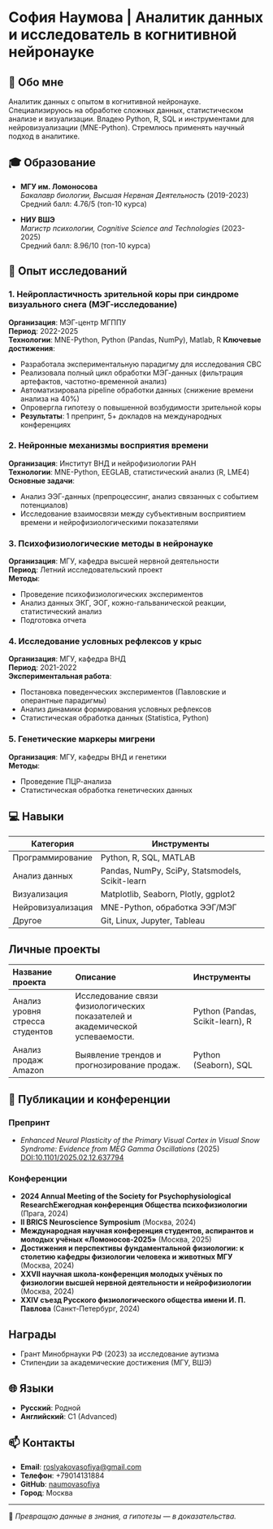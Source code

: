 
# София Наумова | Аналитик данных и исследователь в когнитивной нейронауке

## 📌 Обо мне
Аналитик данных с опытом в когнитивной нейронауке. Специализируюсь на обработке сложных данных, статистическом анализе и визуализации. Владею Python, R, SQL и инструментами для нейровизуализации (MNE-Python). Стремлюсь применять научный подход в аналитике.

## 🎓 Образование
- **МГУ им. Ломоносова**  
  *Бакалавр биологии, Высшая Нервная Деятельность* (2019-2023)  
  Средний балл: 4.76/5 (топ-10 курса)  

- **НИУ ВШЭ**  
  *Магистр психологии, Cognitive Science and Technologies* (2023-2025)  
  Средний балл: 8.96/10 (топ-10 курса)  

## 🔬 Опыт исследований
### 1. Нейропластичность зрительной коры при синдроме визуального снега (МЭГ-исследование)
**Организация**: МЭГ-центр МГППУ  
**Период**: 2022-2025  
**Технологии**: MNE-Python, Python (Pandas, NumPy), Matlab, R
**Ключевые достижения**:
- Разработала экспериментальную парадигму для исследования СВС
- Реализовала полный цикл обработки МЭГ-данных (фильтрация артефактов, частотно-временной анализ)
- Автоматизировала pipeline обработки данных (снижение времени анализа на 40%)
- Опровергла гипотезу о повышенной возбудимости зрительной коры
- **Результаты**: 1 препринт, 5+ докладов на международных конференциях

### 2. Нейронные механизмы восприятия времени
**Организация**: Институт ВНД и нейрофизиологии РАН  
**Технологии**: MNE-Python, EEGLAB, статистический анализ (R, LME4)  
**Основные задачи**:
- Анализ ЭЭГ-данных (препроцессинг, анализ связанных с событием потенциалов)
- Исследование взаимосвязи между субъективным восприятием времени и нейрофизиологическими показателями

### 3. Психофизиологические методы в нейронауке
**Организация**: МГУ, кафедра высшей нервной деятельности  
**Период**: Летний исследовательский проект  
**Методы**:
- Проведение психофизиологических экспериментов
- Анализ данных ЭКГ, ЭОГ, кожно-гальванической реакции, статистический анализ
- Подготовка отчета

### 4. Исследование условных рефлексов у крыс
**Организация**: МГУ, кафедра ВНД  
**Период**: 2021-2022  
**Экспериментальная работа**:
- Постановка поведенческих экспериментов (Павловские и оперантные парадигмы)
- Анализ динамики формирования условных рефлексов
- Статистическая обработка данных (Statistica, Python)

### 5. Генетические маркеры мигрени
**Организация**: МГУ, кафедры ВНД и генетики  
**Методы**:
- Проведение ПЦР-анализа
- Статистическая обработка генетических данных

## 💻 Навыки
| **Категория**       | **Инструменты**                                                                 |
|---------------------|-------------------------------------------------------------------------------|
| Программирование    | Python, R, SQL, MATLAB                                                       |
| Анализ данных       | Pandas, NumPy, SciPy, Statsmodels, Scikit-learn                              |
| Визуализация        | Matplotlib, Seaborn, Plotly, ggplot2                                         |
| Нейровизуализация   | MNE-Python, обработка ЭЭГ/МЭГ                                                |
| Другое              | Git, Linux, Jupyter, Tableau                                                 |

## Личные проекты
| Название проекта | Описание | Инструменты |
| :--- | :--- | :--- |
| Анализ уровня стресса студентов | Исследование связи физиологических показателей и академической успеваемости. | Python (Pandas, Scikit-learn), R |
| Анализ продаж Amazon | Выявление трендов и прогнозирование продаж. | Python (Seaborn), SQL |  

## 📝 Публикации и конференции
### **Препринт**  
- *Enhanced Neural Plasticity of the Primary Visual Cortex in Visual Snow Syndrome: Evidence from MEG Gamma Oscillations* (2025)  
  [DOI:10.1101/2025.02.12.637794](https://doi.org/10.1101/2025.02.12.637794)  

### **Конференции**  
- **2024 Annual Meeting of the Society for Psychophysiological ResearchЕжегодная конференция Общества психофизиологии** (Прага, 2024)
- **II BRICS Neuroscience Symposium** (Москва, 2024)
- **Международная научная конференция студентов, аспирантов и молодых учёных «Ломоносов-2025»** (Москва, 2025)
- **Достижения и перспективы фундаментальной физиологии: к столетию кафедры физиологии человека и животных МГУ** (Москва, 2024)
- **XXVII научная школа-конференция молодых учёных по физиологии высшей нервной деятельности и нейрофизиологии** (Москва, 2024)
- **XXIV съезд Русского физиологического общества имени И. П. Павлова** (Санкт-Петербург, 2024)
  
## Награды
- Грант Минобрнауки РФ (2023) за исследование аутизма  
- Стипендии за академические достижения (МГУ, ВШЭ)  

## 🌐 Языки
- **Русский**: Родной  
- **Английский**: C1 (Advanced)  

## 📫 Контакты
- **Email**: roslyakovasofiya@gmail.com  
- **Телефон**: +79014131884  
- **GitHub**: [naumovasofiya](https://github.com/naumovasofiya)  
- **Город**: Москва  

---
🔹 *Превращаю данные в знания, а гипотезы — в доказательства.*  
